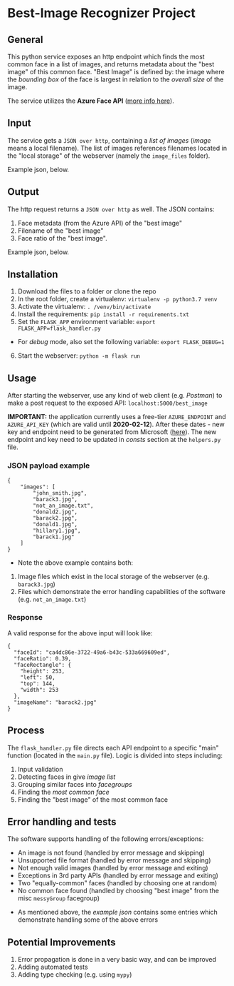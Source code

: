 # Best-Image Recognizer Project

## General
This python service exposes an http endpoint which finds the most common face in a list of images, and returns metadata about the "best image" of this common face.
"Best Image" is defined by: the image where the *bounding box* of the face is largest in relation to the *overall size* of the image. 

The service utilizes the **Azure Face API** ([more info here](https://azure.microsoft.com/en-us/services/cognitive-services/face)).

## Input
The service gets a `JSON over http`, containing a *list of images* (*image* means a local filename).
The list of images references filenames located in the "local storage" of the webserver (namely the `image_files` folder).

Example json, below.

## Output
The http request returns a `JSON over http` as well. The JSON contains:
1. Face metadata (from the Azure API) of the "best image"
2. Filename of the "best image"
3. Face ratio of the "best image".

Example json, below.

## Installation
1. Download the files to a folder or clone the repo
2. In the root folder, create a virtualenv: `virtualenv -p python3.7 venv`
3. Activate the virtualenv: `. /venv/bin/activate`
4. Install the requirements: `pip install -r requirements.txt`
5. Set the `FLASK_APP` environment variable: `export FLASK_APP=flask_handler.py`
* For *debug* mode, also set the following variable: `export FLASK_DEBUG=1`  
6. Start the webserver: `python -m flask run`

## Usage
After starting the webserver, use any kind of web client (e.g. *Postman*) to make a post request to the exposed API: `localhost:5000/best_image`

**IMPORTANT:** the application currently uses a free-tier `AZURE_ENDPOINT` and `AZURE_API_KEY` (which are valid until **2020-02-12**). After these dates - new key and endpoint need to be generated from Microsoft ([here](https://azure.microsoft.com/en-in/try/cognitive-services/)).
The new endpoint and key need to be updated in *consts* section at the `helpers.py` file.  
 
### JSON payload example
<pre><code>{
    "images": [
        "john_smith.jpg",
        "barack3.jpg",
        "not_an_image.txt",
        "donald2.jpg",
        "barack2.jpg",
        "donald1.jpg",
        "hillary1.jpg",
        "barack1.jpg"
    ]
}</code></pre>
* Note the above example contains both:
1. Image files which exist in the local storage of the webserver (e.g. `barack3.jpg`)
2. Files which demonstrate the error handling capabilities of the software (e.g. `not_an_image.txt`)

### Response
A valid response for the above input will look like:
<pre><code>{
  "faceId": "ca4dc86e-3722-49a6-b43c-533a669609ed",
  "faceRatio": 0.39,
  "faceRectangle": {
    "height": 253,
    "left": 50,
    "top": 144,
    "width": 253
  },
  "imageName": "barack2.jpg"
}</code></pre>

## Process
The `flask_handler.py` file directs each API endpoint to a specific "main" function (located in the `main.py` file).
Logic is divided into steps including:
1. Input validation
2. Detecting faces in give *image list*
3. Grouping similar faces into *facegroups*
4. Finding the *most common face*
5. Finding the "best image" of the most common face

## Error handling and tests
The software supports handling of the following errors/exceptions:
- An image is not found (handled by error message and skipping)
- Unsupported file format (handled by error message and skipping)
- Not enough valid images (handled by error message and exiting)
- Exceptions in 3rd party APIs (handled by error message and exiting)
- Two "equally-common" faces (handled by choosing one at random)
- No common face found (handled by choosing "best image" from the misc `messyGroup` facegroup)
* As mentioned above, the *example json*  contains some entries which demonstrate handling some of the above errors 

## Potential Improvements
1. Error propagation is done in a very basic way, and can be improved
2. Adding automated tests
3. Adding type checking (e.g. using `mypy`)
